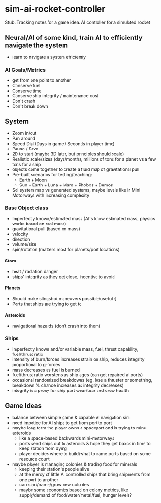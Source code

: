 # sim-ai-rocket-controller

Stub. Tracking notes for a game idea. AI controller for a simulated rocket

## Neural/AI of some kind, train AI to efficiently navigate the system
* learn to navigate a system efficiently

### AI Goals/Metrics
* get from one point to another
* Conserve fuel
* Conserve time
* Conserve ship integrity / maintenance cost
* Don't crash
* Don't break down

## System
* Zoom in/out
* Pan around
* Speed Dial (Days in game / Seconds in player time)
* Pause / Save
* 2D to start (maybe 3D later, but principles should scale)
* Realistic scale/sizes (days/months, millions of tons for a planet vs a few tons for a ship
* objects come together to create a fluid map of gravitational pull
* Pre-built scenarios for testing/teaching:
  * Earth + Moon
  * Sun + Earth + Luna + Mars + Phobos + Demos
* Sol system map vs generated systems, maybe levels like in Mini Motorways with increasing complexity

### Base Object class
* Imperfectly known/estimated mass (AI's know estimated mass, physics works based on real mass)
* gravitational pull (based on mass)
* velocity
* direction
* volume/size
* spin/rotation (matters most for planets/port locations)

#### Stars
* heat / radiation danger
* ships' integrity as they get close, incentive to avoid

#### Planets
* Should make slingshot maneuvers possible/useful :)
* Ports that ships are trying to get to

#### Asteroids
* navigational hazards (don't crash into them)

### Ships
* imperfectly known and/or variable mass, fuel, thrust capability, fuel/thrust ratio
* intensity of burn/forces increases strain on ship, reduces integrity proportional to g-forces
* mass decreases as fuel is burned
* fuel/thrust ratio worstens as ship ages (can get repaired at ports)
* occasional randomized breakdowns (eg. lose a thruster or something, breakdown % chance increases as integrity decreases)
* integrity is a proxy for ship part wear/tear and crew health

## Game Ideas
* balance between simple game & capable AI navigation sim
* need impotice for AI ships to get from port to port
* maybe long term the player owns a spaceport and is trying to mine asteroids
  * like a space-based backwards mini-motorways
  * ports send ships out to asteroids & hope they get baxck in time to keep station from dying
  * player decides where to build/what to name ports based on some resource count
* maybe player is managing colonies & trading food for minerals
  * keeping their station's people alive
  * at the mercy of little AI controlled ships that bring shipments from one port to another
  * can start/name/grow new colonies
  * maybe some economics based on colony metrics, like supply/demand of food/water/metal/fuel, hunger levels?
